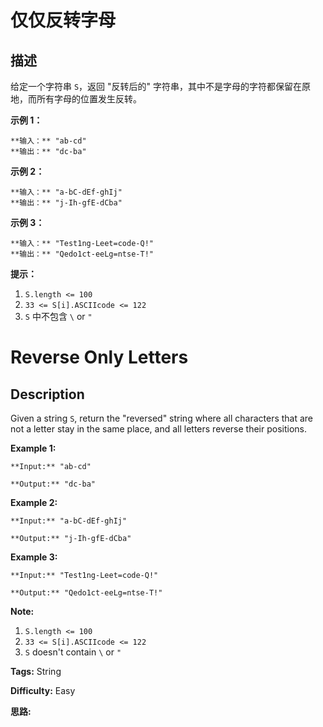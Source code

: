 # 仅仅反转字母

## 描述

给定一个字符串 `S`，返回 "反转后的" 字符串，其中不是字母的字符都保留在原地，而所有字母的位置发生反转。



**示例 1：**

    
    
    **输入：** "ab-cd"
    **输出：** "dc-ba"
    

**示例 2：**

    
    
    **输入：** "a-bC-dEf-ghIj"
    **输出：** "j-Ih-gfE-dCba"
    

**示例 3：**

    
    
    **输入：** "Test1ng-Leet=code-Q!"
    **输出：** "Qedo1ct-eeLg=ntse-T!"
    



**提示：**

  1. `S.length <= 100`
  2. `33 <= S[i].ASCIIcode <= 122` 
  3. `S` 中不包含 `\` or `"`



# Reverse Only Letters

## Description



Given a string `S`, return the "reversed" string where all characters that are not a letter stay in the same place, and all letters reverse their positions.



**Example 1:**

    
    
    **Input:** "ab-cd"
    **Output:** "dc-ba"
    

**Example 2:**

    
    
    **Input:** "a-bC-dEf-ghIj"
    **Output:** "j-Ih-gfE-dCba"
    

**Example 3:**

    
    
    **Input:** "Test1ng-Leet=code-Q!"
    **Output:** "Qedo1ct-eeLg=ntse-T!"
    



**Note:**

  1. `S.length <= 100`
  2. `33 <= S[i].ASCIIcode <= 122` 
  3. `S` doesn't contain `\` or `"`


**Tags:** String

**Difficulty:** Easy

**思路:**
